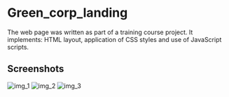 # Green_corp_landing

The web page was written as part of a training course project. It implements: HTML layout, application of CSS styles and use of JavaScript scripts.

## Screenshots
![img_1](https://imagizer.imageshack.com/img922/986/ashNNW.png)
![img_2](https://imagizer.imageshack.com/img923/6479/Y3JyBd.png)
![img_3](https://imagizer.imageshack.com/img924/264/9eDQ8m.png)